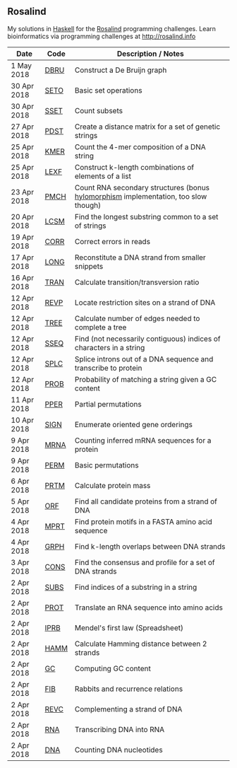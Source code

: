 ## Rosalind
My solutions in [Haskell](https://haskell-lang.org/) for the [Rosalind](http://rosalind.info) programming challenges.  Learn bioinformatics via programming challenges at http://rosalind.info

Date | Code | Description / Notes
--- | --- | ---
1 May 2018 | [DBRU](./dbru.hs) | Construct a De Bruijn graph
30 Apr 2018 | [SETO](./seto.hs) | Basic set operations
30 Apr 2018 | [SSET](./sset.hs) | Count subsets
27 Apr 2018 | [PDST](./pdst.hs) | Create a distance matrix for a set of genetic strings
25 Apr 2018 | [KMER](./kmer.hs) | Count the 4-mer composition of a DNA string
25 Apr 2018 | [LEXF](./lexf.hs) | Construct k-length combinations of elements of a list
23 Apr 2018 | [PMCH](./pmch.hs) | Count RNA secondary structures (bonus [hylomorphism](./pmch-hylo.hs) implementation, too slow though)
20 Apr 2018 | [LCSM](./lcsm.hs) | Find the longest substring common to a set of strings
19 Apr 2018 | [CORR](./corr.hs) | Correct errors in reads
17 Apr 2018 | [LONG](./long.hs) | Reconstitute a DNA strand from smaller snippets
16 Apr 2018 | [TRAN](./tran.hs) | Calculate transition/transversion ratio
12 Apr 2018 | [REVP](./revp.hs) | Locate restriction sites on a strand of DNA
12 Apr 2018 | [TREE](./tree.hs) | Calculate number of edges needed to complete a tree
12 Apr 2018 | [SSEQ](./sseq.hs) | Find (not necessarily contiguous) indices of characters in a string
12 Apr 2018 | [SPLC](./splc.hs) | Splice introns out of a DNA sequence and transcribe to protein
12 Apr 2018 | [PROB](./prob.hs) | Probability of matching a string given a GC content
11 Apr 2018 | [PPER](./pper.hs) | Partial permutations
10 Apr 2018 | [SIGN](./sign.hs) | Enumerate oriented gene orderings
9 Apr 2018 | [MRNA](./mrna.hs) | Counting inferred mRNA sequences for a protein
9 Apr 2018 | [PERM](./perm.hs) | Basic permutations
6 Apr 2018 | [PRTM](./prtm.hs) | Calculate protein mass
5 Apr 2018 | [ORF](./orf.hs) | Find all candidate proteins from a strand of DNA
4 Apr 2018 | [MPRT](./mprt.hs) | Find protein motifs in a FASTA amino acid sequence
4 Apr 2018 | [GRPH](./grph.hs) | Find k-length overlaps between DNA strands
3 Apr 2018 | [CONS](./cons.hs) | Find the consensus and profile for a set of DNA strands
2 Apr 2018 | [SUBS](./subs.hs) | Find indices of a substring in a string
2 Apr 2018 | [PROT](./prot.hs) | Translate an RNA sequence into amino acids
2 Apr 2018 | [IPRB](./iprb.ods) | Mendel's first law (Spreadsheet)
2 Apr 2018 | [HAMM](./hamm.hs) | Calculate Hamming distance between 2 strands
2 Apr 2018 | [GC](./gc.hs) | Computing GC content
2 Apr 2018 | [FIB](./fib.hs) | Rabbits and recurrence relations
2 Apr 2018 | [REVC](./revc.hs) | Complementing a strand of DNA
2 Apr 2018 | [RNA](./rna.hs) | Transcribing DNA into RNA
2 Apr 2018 | [DNA](./dna.hs) | Counting DNA nucleotides

